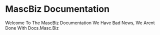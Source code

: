 # MascBiz Documentation
Welcome To The MascBiz Documentation
We Have Bad News, We Arent Done With Docs.Masc.Biz
